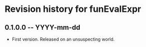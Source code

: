 # Revision history for funEvalExpr

## 0.1.0.0 -- YYYY-mm-dd

* First version. Released on an unsuspecting world.
